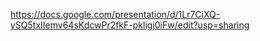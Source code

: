 https://docs.google.com/presentation/d/1Lr7CiXQ-ySQ5txIIemv64sKdcwPr2fkF-pkligj0iFw/edit?usp=sharing
